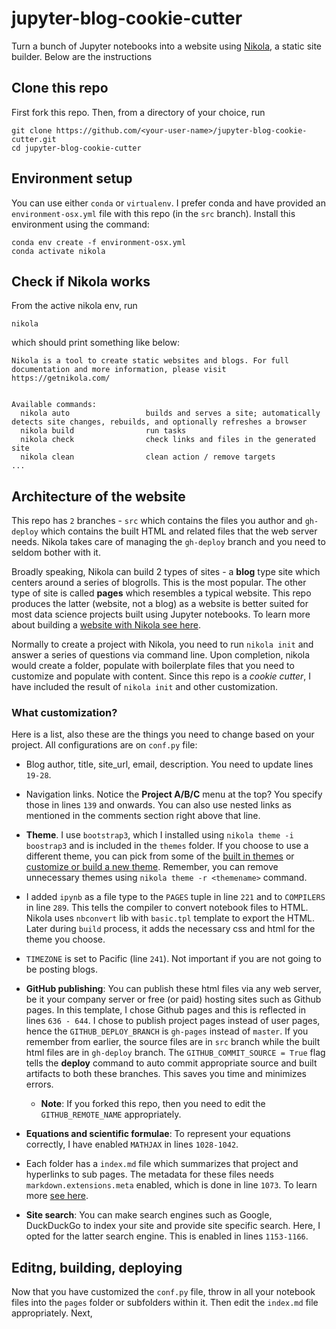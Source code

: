# jupyter-blog-cookie-cutter
Turn a bunch of Jupyter notebooks into a website using [Nikola](https://getnikola.com), a static site builder. Below are the instructions

## Clone this repo
First fork this repo. Then, from a directory of your choice, run

```
git clone https://github.com/<your-user-name>/jupyter-blog-cookie-cutter.git
cd jupyter-blog-cookie-cutter
```

## Environment setup
You can use either `conda` or `virtualenv`. I prefer conda and have provided an `environment-osx.yml` file with this repo (in the `src` branch). Install this environment using the command:

```
conda env create -f environment-osx.yml
conda activate nikola
```
## Check if Nikola works
From the active nikola env, run

```
nikola
```

which should print something like below:

```
Nikola is a tool to create static websites and blogs. For full documentation and more information, please visit https://getnikola.com/


Available commands:
  nikola auto                 builds and serves a site; automatically detects site changes, rebuilds, and optionally refreshes a browser
  nikola build                run tasks
  nikola check                check links and files in the generated site
  nikola clean                clean action / remove targets
...
```
## Architecture of the website
This repo has `2` branches - `src` which contains the files you author and `gh-deploy` which contains the built HTML and related files that the web server needs. Nikola takes care of managing the `gh-deploy` branch and you need to seldom bother with it.

Broadly speaking, Nikola can build 2 types of sites - a **blog** type site which centers around a series of blogrolls. This is the most popular. The other type of site is called **pages** which resembles a typical website. This repo produces the latter (website, not a blog) as a website is better suited for most data science projects built using Jupyter notebooks. To learn more about building a [website with Nikola see here](https://getnikola.com/creating-a-site-not-a-blog-with-nikola.html).

Normally to create a project with Nikola, you need to run `nikola init` and answer a series of questions via command line. Upon completion, nikola would create a folder, populate with boilerplate files that you need to customize and populate with content. Since this repo is a *cookie cutter*, I have included the result of `nikola init` and other customization.

### What customization?
Here is a list, also these are the things you need to change based on your project. All configurations are on `conf.py` file:
 
 - Blog author, title, site_url, email, description. You need to update lines `19-28`.
 - Navigation links. Notice the **Project A/B/C** menu at the top? You specify those in lines `139` and onwards. You can also use nested links as mentioned in the comments section right above that line.
 - **Theme**. I use `bootstrap3`, which I installed using `nikola theme -i boostrap3` and is included in the `themes` folder. If you choose to use a different theme, you can pick from some of the [built in themes](https://themes.getnikola.com) or [customize or build a new theme](https://getnikola.com/creating-a-theme.html). Remember, you can remove unnecessary themes using `nikola theme -r <themename>` command.
 - I added `ipynb` as a file type to the `PAGES` tuple in line `221` and to `COMPILERS` in line `289`. This tells the compiler to convert notebook files to HTML. Nikola uses `nbconvert` lib with `basic.tpl` template to export the HTML. Later during `build` process, it adds the necessary css and html for the theme you choose.
 - `TIMEZONE` is set to Pacific (line `241`). Not important if you are not going to be posting blogs.
 - **GitHub publishing**: You can publish these html files via any web server, be it your company server or free (or paid) hosting sites such as Github pages. In this template, I chose Github pages and this is reflected in lines `636 - 644`. I chose to publish project pages instead of user pages, hence the `GITHUB_DEPLOY_BRANCH` is `gh-pages` instead of `master`. If you remember from earlier, the source files are in `src` branch while the built html files are in `gh-deploy` branch. The `GITHUB_COMMIT_SOURCE = True` flag tells the **deploy** command to auto commit appropriate source and built artifacts to both these branches. This saves you time and minimizes errors.      
  
   - **Note**: If you forked this repo, then you need to edit the `GITHUB_REMOTE_NAME` appropriately.


 - **Equations and scientific formulae**: To represent your equations correctly, I have enabled `MATHJAX` in lines `1028-1042`.
 - Each folder has a `index.md` file which summarizes that project and hyperlinks to sub pages. The metadata for these files needs `markdown.extensions.meta` enabled, which is done in line `1073`. To learn more [see here](https://getnikola.com/handbook.html#pelican-markdown-metadata).
 - **Site search**: You can make search engines such as Google, DuckDuckGo to index your site and provide site specific search. Here, I opted for the latter search engine. This is enabled in lines `1153-1166`.

## Editng, building, deploying
Now that you have customized the `conf.py` file, throw in all your notebook files into the `pages` folder or subfolders within it. Then edit the `index.md` file appropriately. Next, 
